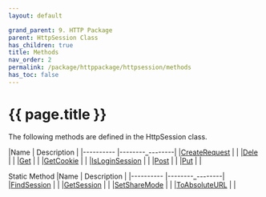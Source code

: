 ```yaml
---
layout: default

grand_parent: 9. HTTP Package
parent: HttpSession Class
has_children: true
title: Methods
nav_order: 2
permalink: /package/httppackage/httpsession/methods
has_toc: false
---
```

# {{ page.title }}

The following methods are defined in the HttpSession class.

|Name       | Description     |
|----------	|--------_--------|
|[CreateRequest](/package/httppackage/httpsession/methods/createrequest) | |
|[Dele](/package/httppackage/httpsession/methods/dele) | |
|[Get](/package/httppackage/httpsession/methods/get) | |
|[GetCookie](/package/httppackage/httpsession/methods/getcookie) | |
|[IsLoginSession](/package/httppackage/httpsession/methods/isloginsession) | |
|[Post](/package/httppackage/httpsession/methods/post) | |
|[Put](/package/httppackage/httpsession/methods/put) | |

Static Method
|Name       | Description     |
|----------	|--------_--------|
|[FindSession](/package/httppackage/httpsession/methods/findsession) | |
|[GetSession](/package/httppackage/httpsession/methods/getsession) | |
|[SetShareMode](/package/httppackage/httpsession/methods/setsharemode) | |
|[ToAbsoluteURL](/package/httppackage/httpsession/methods/toabsoluteurl) | |
